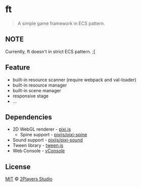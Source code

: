 # ft

> A simple game framework in ECS pattern.

## NOTE

Currently, ft doesn't in strict ECS pattern. ;[

## Feature

- built-in resource scanner (require webpack and val-loader)
- built-in resource manager
- built-in scene manager
- responsive stage
- ...

## Dependencies

- 2D WebGL renderer - [pixi.js](https://github.com/pixijs/pixi.js)
  - Spine support - [pixijs/pixi-spine](https://github.com/pixijs/pixi-spine)
- Sound support - [pixijs/pixi-sound](https://github.com/pixijs/pixi-sound)
- Tween library - [tween.js](https://github.com/tweenjs/tween.js)
- Web Console - [vConsole](https://github.com/Tencent/vConsole)

## License

[MIT](https://2players.studio/licenses/MIT) © [2Players Studio](https://2players.studio/)
